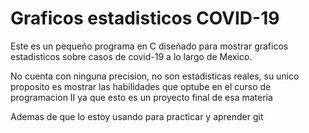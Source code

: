 # Graficos estadisticos COVID-19

Este es un pequeño programa en C diseñado para mostrar graficos estadisticos sobre 
casos de covid-19 a lo largo de Mexico.

No cuenta con ninguna precision, no son estadisticas reales, su unico proposito es 
mostrar las habilidades que optube en el curso de programacion II ya que esto es un
proyecto final de esa materia 

Ademas de que lo estoy usando para practicar y aprender git